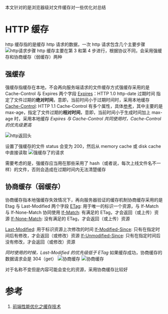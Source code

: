 本文针对的是浏览器级对文件缓存对一些优化对总结

# HTTP 缓存

http 缓存指的是缓存 http 请求的数据，一次 http 请求包含几个主要步骤
![http请求步骤](https://img-blog.csdn.net/20180426110151103?watermark/2/text/aHR0cHM6Ly9ibG9nLmNzZG4ubmV0L3Fhc2VyZnZ2YmJlcnQ=/font/5a6L5L2T/fontsize/400/fill/I0JBQkFCMA==/dissolve/70)
http 缓存主要在第 3 和第 4 步进行，根据协议不同，会采用强缓存和协商缓存（弱缓存）两种

## 强缓存

强缓存指缓存在本地，不会再向服务端请求的文件缓存方式强缓存采用的是 Cache-Control 与 Expires 两个字段
[Expires](https://tools.ietf.org/html/rfc7234#section-5.3)：HTTP 1.0 http-date 过期时间 指定了文件过期的**绝对时间**，意即，当前时间小于过期时间时，采用本地缓存
[Cache-Control](https://tools.ietf.org/html/rfc7234#section-5.2): HTTP 1.1 Cache-Control 有多个属性，具体[参考](https://developer.mozilla.org/zh-CN/docs/Web/HTTP/Headers/Cache-Control)，其中主要的是 max-age，指定了文件过期的**相对时间**，意即，当前时间小于生成时间加上 max-age 时，采用本地缓存
_Expires 与 Cache-Control 共同使用时，Cache-Control 的优先级更高_

![http返回头](https://img-blog.csdn.net/20180426112245392?watermark/2/text/aHR0cHM6Ly9ibG9nLmNzZG4ubmV0L3Fhc2VyZnZ2YmJlcnQ=/font/5a6L5L2T/fontsize/400/fill/I0JBQkFCMA==/dissolve/70)

设置了强缓存的文件 status 会变为 200，然后从 memory cache 或 disk cache 中直接读取
![强缓存了的请求](https://img-blog.csdn.net/20180426112741327?watermark/2/text/aHR0cHM6Ly9ibG9nLmNzZG4ubmV0L3Fhc2VyZnZ2YmJlcnQ=/font/5a6L5L2T/fontsize/400/fill/I0JBQkFCMA==/dissolve/70)

需要考虑的是，强缓存应当用在那些采用了 hash（或者说，每次上线文件名不一样）的文件，否则会造成在过期时间内无法清楚缓存

## 协商缓存（弱缓存）

协商缓存指本地强缓存失效情况下，再向服务器验证的缓存机制协商缓存采用的是 Etag 与 Last-Modified 两个字段
[ETag](https://tools.ietf.org/html/rfc7232#section-2.3): 用于唯一的标识一个资源，与 If-Match 与 If-None-Match 协同使用
[If-Match](https://tools.ietf.org/html/rfc7232#section-3.1): 有满足的 ETag，才会返回（或上传）资源
[If-None-Match](https://tools.ietf.org/html/rfc7232#section-3.2): 没有满足的 ETag，才会返回（或上传）资源

[Last-Modified](https://tools.ietf.org/html/rfc7232#section-2.2): 用于标识资源上次修改的时间
[If-Modified-Since](https://tools.ietf.org/html/rfc7232#section-3.3): 只有在指定时间后有修改，才会返回（或修改）资源
[If-Unmodified-Since](https://tools.ietf.org/html/rfc7232#section-3.4): 只有在指定时间后没有修改，才会返回（或修改）资源

_同时使用的时候，Last-Modified 的优先级低于 ETag_
如果缓存成功，协商缓存的数据请求会是 304（get）
![协商缓存](https://img-blog.csdn.net/20180426142843726?watermark/2/text/aHR0cHM6Ly9ibG9nLmNzZG4ubmV0L3Fhc2VyZnZ2YmJlcnQ=/font/5a6L5L2T/fontsize/400/fill/I0JBQkFCMA==/dissolve/70)
![协商缓存](https://img-blog.csdn.net/20180426142404541?watermark/2/text/aHR0cHM6Ly9ibG9nLmNzZG4ubmV0L3Fhc2VyZnZ2YmJlcnQ=/font/5a6L5L2T/fontsize/400/fill/I0JBQkFCMA==/dissolve/70)

对于名称不变但是内容可能会变化的资源，采用协商缓存比较好

# 参考

1. [前端性能优化之缓存技术
   ](https://juejin.im/post/5a482d976fb9a044fc451456)
